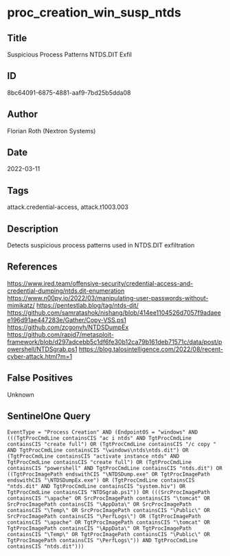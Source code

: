 # proc_creation_win_susp_ntds

## Title
Suspicious Process Patterns NTDS.DIT Exfil

## ID
8bc64091-6875-4881-aaf9-7bd25b5dda08

## Author
Florian Roth (Nextron Systems)

## Date
2022-03-11

## Tags
attack.credential-access, attack.t1003.003

## Description
Detects suspicious process patterns used in NTDS.DIT exfiltration

## References
https://www.ired.team/offensive-security/credential-access-and-credential-dumping/ntds.dit-enumeration
https://www.n00py.io/2022/03/manipulating-user-passwords-without-mimikatz/
https://pentestlab.blog/tag/ntds-dit/
https://github.com/samratashok/nishang/blob/414ee1104526d7057f9adaeee196d91ae447283e/Gather/Copy-VSS.ps1
https://github.com/zcgonvh/NTDSDumpEx
https://github.com/rapid7/metasploit-framework/blob/d297adcebb5c1df6fe30b12ca79b161deb71571c/data/post/powershell/NTDSgrab.ps1
https://blog.talosintelligence.com/2022/08/recent-cyber-attack.html?m=1

## False Positives
Unknown

## SentinelOne Query
```
EventType = "Process Creation" AND (EndpointOS = "windows" AND (((TgtProcCmdLine containsCIS "ac i ntds" AND TgtProcCmdLine containsCIS "create full") OR (TgtProcCmdLine containsCIS "/c copy " AND TgtProcCmdLine containsCIS "\windows\ntds\ntds.dit") OR (TgtProcCmdLine containsCIS "activate instance ntds" AND TgtProcCmdLine containsCIS "create full") OR (TgtProcCmdLine containsCIS "powershell" AND TgtProcCmdLine containsCIS "ntds.dit") OR ((TgtProcImagePath endswithCIS "\NTDSDump.exe" OR TgtProcImagePath endswithCIS "\NTDSDumpEx.exe") OR (TgtProcCmdLine containsCIS "ntds.dit" AND TgtProcCmdLine containsCIS "system.hiv") OR TgtProcCmdLine containsCIS "NTDSgrab.ps1")) OR (((SrcProcImagePath containsCIS "\apache" OR SrcProcImagePath containsCIS "\tomcat" OR SrcProcImagePath containsCIS "\AppData\" OR SrcProcImagePath containsCIS "\Temp\" OR SrcProcImagePath containsCIS "\Public\" OR SrcProcImagePath containsCIS "\PerfLogs\") OR (TgtProcImagePath containsCIS "\apache" OR TgtProcImagePath containsCIS "\tomcat" OR TgtProcImagePath containsCIS "\AppData\" OR TgtProcImagePath containsCIS "\Temp\" OR TgtProcImagePath containsCIS "\Public\" OR TgtProcImagePath containsCIS "\PerfLogs\")) AND TgtProcCmdLine containsCIS "ntds.dit")))

```